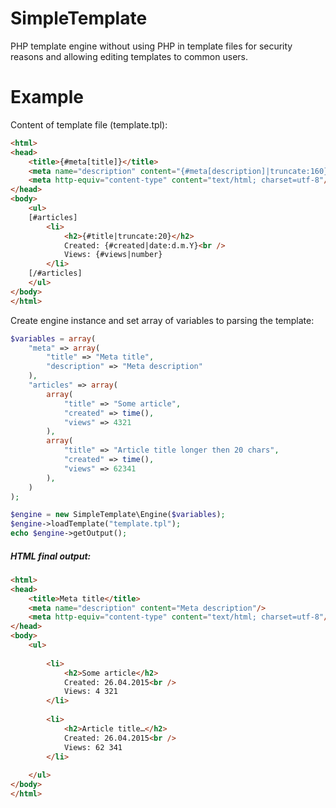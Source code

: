 # SimpleTemplate
PHP template engine without using PHP in template files for security reasons and allowing editing templates to common users.

Example
=======

Content of template file (template.tpl):
```html
<html>
<head>
	<title>{#meta[title]}</title>
	<meta name="description" content="{#meta[description]|truncate:160}"/>
	<meta http-equiv="content-type" content="text/html; charset=utf-8"/>
</head>
<body>
	<ul>
	[#articles]
		<li>
			<h2>{#title|truncate:20}</h2>
			Created: {#created|date:d.m.Y}<br />
			Views: {#views|number}
		</li>
	[/#articles]
	</ul>
</body>
</html>
```
Create engine instance and set array of variables to parsing the template:
```php
$variables = array(
	"meta" => array(
		"title" => "Meta title",
		"description" => "Meta description"
	),
	"articles" => array(
		array(
			"title" => "Some article",
			"created" => time(),
			"views" => 4321
		),
		array(
			"title" => "Article title longer then 20 chars",
			"created" => time(),
			"views" => 62341
		),
	)
);

$engine = new SimpleTemplate\Engine($variables);
$engine->loadTemplate("template.tpl");
echo $engine->getOutput();
```

##### HTML final output:
```html
<html>
<head>
	<title>Meta title</title>
	<meta name="description" content="Meta description"/>
	<meta http-equiv="content-type" content="text/html; charset=utf-8"/>
</head>
<body>
	<ul>
	
		<li>
			<h2>Some article</h2>
			Created: 26.04.2015<br />
			Views: 4 321
		</li>
	
		<li>
			<h2>Article title…</h2>
			Created: 26.04.2015<br />
			Views: 62 341
		</li>
	
	</ul>
</body>
</html>
```
